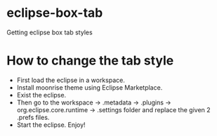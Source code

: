 # eclipse-box-tab
Getting eclipse box tab styles

# How to change the tab style

 * First load the eclipse in a workspace.
 * Install moonrise theme using Eclipse Marketplace.
 * Exist the eclipse.
 * Then go to the workspace -> .metadata -> .plugins -> org.eclipse.core.runtime -> .settings folder and replace the given 2 .prefs files.
 * Start the eclipse. Enjoy!

